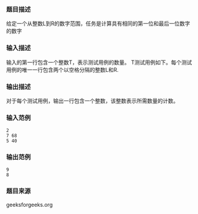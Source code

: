 ### 题目描述
给定一个从整数L到R的数字范围，任务是计算具有相同的第一位和最后一位数字的数字
### 输入描述
输入的第一行包含一个整数T，表示测试用例的数量。 T测试用例如下。每个测试用例的唯一一行包含两个以空格分隔的整数L和R.
### 输出描述
对于每个测试用例，输出一行包含一个整数，该整数表示所需数量的计数。
### 输入范例
```
2
7 68
5 40
```
### 输出范例
```
9
8
```
### 题目来源
geeksforgeeks.org

